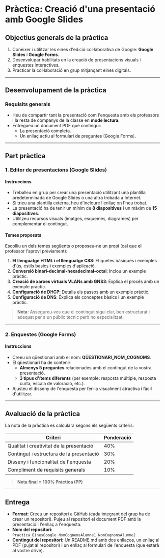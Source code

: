 # **Pràctica: Creació d'una presentació amb Google Slides**

## **Objectius generals de la pràctica**
1. Conèixer i utilitzar les eines d'edició col·laborativa de Google: **Google Slides** i **Google Forms**.
2. Desenvolupar habilitats en la creació de presentacions visuals i enquestes interactives.
3. Practicar la col·laboració en grup mitjançant eines digitals.

---

## **Desenvolupament de la pràctica**

### **Requisits generals**
- Heu de compartir tant la presentació com l'enquesta amb els professors i la resta de companys de la classe en **mode lectura**.
- Entregueu un document PDF que contingui:
  - La presentació completa.
  - Un enllaç actiu al formulari de preguntes (Google Forms).

---

## **Part pràctica**

### **1. Editor de presentacions (Google Slides)**

#### **Instruccions**
- Treballeu en grup per crear una presentació utilitzant una plantilla predeterminada de Google Slides o una altra trobada a Internet.
- Si trieu una plantilla externa, heu d'incloure l'enllaç on l'heu trobat.
- La presentació ha de tenir un mínim de **8 diapositives** i un màxim de **15 diapositives**.
- Utilitzeu recursos visuals (imatges, esquemes, diagrames) per complementar el contingut.

#### **Temes proposats**
Escolliu un dels temes següents o proposeu-ne un propi (cal que el professor l'aprovi prèviament):
1. **El llenguatge HTML i el llenguatge CSS**: Etiquetes bàsiques i exemples d'ús, estils bàsics i exemples d'aplicació.
2. **Conversió binari-decimal-hexadecimal-octal**: Inclou un exemple pràctic.
3. **Creació de xarxes virtuals VLANs amb GNS3**: Explica el procés amb un exemple pràctic.
4. **Configuració de DHCP**: Detalla els passos amb un exemple pràctic.
5. **Configuració de DNS**: Explica els conceptes bàsics i un exemple pràctic.

> **Nota:** Assegureu-vos que el contingut sigui clar, ben estructurat i adequat per a un públic tècnic però no especialitzat.

---

### **2. Enquestes (Google Forms)**

#### **Instruccions**
- Creeu un qüestionari amb el nom: **QÜESTIONARI_NOM_COGNOMS**.
- El qüestionari ha de contenir:
  - **Almenys 5 preguntes** relacionades amb el contingut de la vostra presentació.
  - **3 tipus d'ítems diferents** (per exemple: resposta múltiple, resposta curta, escala de valoració, etc.).
- Ajusteu el disseny de l'enquesta per fer-la visualment atractiva i fàcil d'utilitzar.

---

## **Avaluació de la pràctica**

La nota de la pràctica es calcularà segons els següents criteris:

| **Criteri**                              | **Ponderació** |
|------------------------------------------|----------------|
| Qualitat i creativitat de la presentació | 40%            |
| Contingut i estructura de la presentació | 30%            |
| Disseny i funcionalitat de l'enquesta    | 20%            |
| Compliment de requisits generals         | 10%            |

> **Nota final = 100% Pràctica (PP)**

---

## **Entrega**
- **Format:** Creeu un repositori a GitHub (cada integrant del grup ha de crear un repositori). Pujeu al repositori el document PDF amb la presentació i l'enllaç a l'enquesta.
- **Nom del repositori:** `Practica_EinesGoogle_NomCognomsAlumne1_NomCognomsAlumne2`
- **Contingut del repositori:** Un README.md amb dos enllaços, un enllaç al PDF (pujat al repositori) i un enllaç al formulari de l'enquesta (que estarà al vostre drive).


